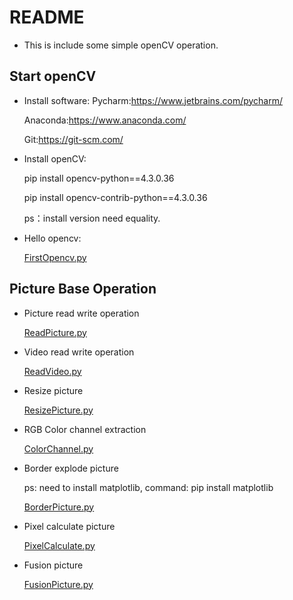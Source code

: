 # README
- This is include some simple openCV operation.


## Start openCV

- Install software:
    Pycharm:https://www.jetbrains.com/pycharm/
    
    Anaconda:https://www.anaconda.com/
    
    Git:https://git-scm.com/


- Install openCV:
    
    pip install opencv-python==4.3.0.36
    
    pip install opencv-contrib-python==4.3.0.36

    ps：install version need equality.

- Hello opencv:

    [FirstOpencv.py](FirstOpencv.py)



## Picture Base Operation

- Picture read write operation

    [ReadPicture.py](ReadPicture.py)


- Video read write operation

    [ReadVideo.py](ReadVideo.py)

- Resize picture

    [ResizePicture.py](ResizePicture.py)

- RGB Color channel extraction

    [ColorChannel.py](ColorChannel.py)


- Border explode picture

    ps: need to install matplotlib, command: pip install matplotlib

    [BorderPicture.py](BorderPicture.py)


- Pixel calculate picture

    [PixelCalculate.py](PixelCalculate.py)


- Fusion picture

    [FusionPicture.py](FusionPicture.py)




